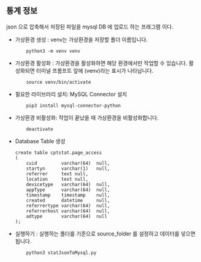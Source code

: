 ## 통계 정보

json 으로 압축해서 저장된 파일을 mysql DB 에 업로드 하는 프래그램 이다.

- 가상환경 생성 : venv는 가상환경을 저장할 폴더 이름입니다.
    ```
        python3 -m venv venv
    ```

- 가상환경 활성화 : 가상환경을 활성화하면 해당 환경에서만 작업할 수 있습니다. 활성화되면 터미널 프롬프트 앞에 (venv)라는 표시가 나타납니다.
    ```
        source venv/bin/activate
    ```

- 필요한 라이브러리 설치: MySQL Connector 설치
    ```
        pip3 install mysql-connector-python
    ```

- 가상환경 비활성화: 작업이 끝났을 때 가상환경을 비활성화합니다.
    ```
        deactivate
    ```

- Database Table 생성
    ```
    create table cptstat.page_access
    (
        cuid         varchar(64)  null,
        startyn      varchar(1)   null,
        referrer     text null,
        location     text null,
        devicetype   varchar(64)  null,
        appType      varchar(64)  null,
        timestamp    timestamp    null,
        created      datetime     null,
        referrertype varchar(64)  null,
        referrerhost varchar(64)  null,
        adtype       varchar(64)  null
    );

    ```

- 실행하기 : 실행하는 폴더를 기준으로 source_folder 를 설정하고 데이터를 넣으면 됩니다.
    ```
        python3 statJsonToMysql.py
    ```

